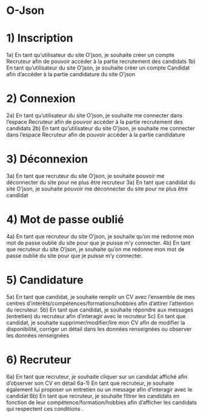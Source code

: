 # O-Json

# 1)  Inscription

  1a) En tant qu’utilisateur du site O’json, je souhaite créer un compte Recruteur afin de pouvoir accéder à la partie recrutement des candidats
  1b) En tant qu’utilisateur du site O’json, je souhaite créer un compte Candidat afin d’accéder à la partie candidature du site O’json


# 2) Connexion

  2a) En tant qu’utilisateur du site O’json, je souhaite me connecter dans l’espace Recruteur afin de pouvoir accéder à la partie recrutement des candidats
  2b) En tant qu’utilisateur du site O’json, je souhaite me connecter dans l’espace Recruteur afin de pouvoir accéder à la partie candidature

 
# 3) Déconnexion

  3a) En tant que recruteur du site O’json, je souhaite pouvoir me déconnecter du site pour ne plus être recruteur
  3a) En tant que candidat du site O’json, je souhaite pouvoir me déconnecter du site pour ne plus être candidat

# 4) Mot de passe oublié

  4a) En tant que recruteur du site O’json, je souhaite qu’on me redonne mon mot de passe oublié du site pour que je puisse m’y connecter.
  4b) En tant que recruteur du site O’json, je souhaite qu’on me redonne mon mot de passe oublié du site pour que je puisse m’y connecter.

# 5) Candidature

  5a) En tant que candidat, je souhaite remplir un CV avec l’ensemble de mes centres d’intérêts/compétences/formations/hobbies afin d’attirer l’attention du recruteur.
  5b) En tant que candidat, je souhaite répondre aux messages (entretien) du recruteur afin d’interagir avec le recruteur
  5c) En tant que candidat, je souhaite supprimer/modifier/lire mon CV afin de modifier la disponibilité, corriger un détail dans les données renseignées ou observer les données renseignées

# 6) Recruteur

  6a) En tant que recruteur, je souhaite cliquer sur un candidat affiché afin d’observer son CV en détail
    6a-1) En tant que recruteur, je souhaite également lui proposer un entretien ou un message afin d’interagir avec le candidat
  6b) En tant que recruteur, je souhaite filtrer les candidats en fonction de leur compétence/formation/hobbies afin d’afficher les candidats qui respectent ces conditions . 
